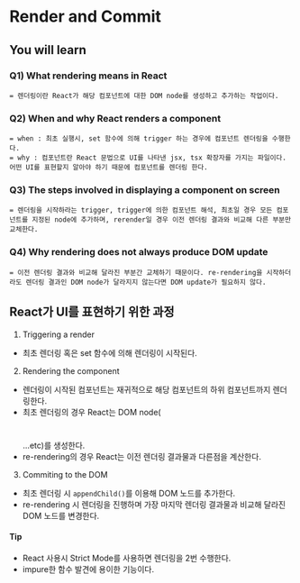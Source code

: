 # Render and Commit

## You will learn
### Q1) What rendering means in React
    = 렌더링이란 React가 해당 컴포넌트에 대한 DOM node를 생성하고 추가하는 작업이다.
### Q2) When and why React renders a component
    = when : 최초 실행시, set 함수에 의해 trigger 하는 경우에 컴포넌트 렌더링을 수행한다.
    = why : 컴포넌트란 React 문법으로 UI를 나타낸 jsx, tsx 확장자를 가지는 파일이다. 어떤 UI를 표현할지 알아야 하기 때문에 컴포넌트를 렌더링 한다.
### Q3) The steps involved in displaying a component on screen
    = 렌더링을 시작하라는 trigger, trigger에 의한 컴포넌트 해석, 최초일 경우 모든 컴포넌트를 지정된 node에 추가하며, rerender일 경우 이전 렌더링 결과와 비교해 다른 부분만 교체한다.
### Q4) Why rendering does not always produce DOM update
    = 이전 렌더링 결과와 비교해 달라진 부분간 교체하기 때문이다. re-rendering을 시작하더라도 렌더링 결과인 DOM node가 달라지지 않는다면 DOM update가 필요하지 않다.

 
## React가 UI를 표현하기 위한 과정
1. Triggering a render
 - 최초 렌더링 혹은 set 함수에 의해 렌더링이 시작된다.
2. Rendering the component
 - 렌더링이 시작된 컴포넌트는 재귀적으로 해당 컴포넌트의 하위 컴포넌트까지 렌더링한다.
 - 최초 렌더링의 경우 React는 DOM node(<h1></h1> ...etc)를 생성한다.
 - re-rendering의 경우 React는 이전 렌더링 결과물과 다른점을 계산한다. 
3. Commiting to the DOM
 - 최초 렌더링 시 `appendChild()`를 이용해 DOM 노드를 추가한다.
 - re-rendering 시 렌더링을 진행하며 가장 마지막 렌더링 결과물과 비교해 달라진 DOM 노드를 변경한다.

  

#### Tip
 - React 사용시 Strict Mode를 사용하면 렌더링을 2번 수행한다. 
 - impure한 함수 발견에 용이한 기능이다. 


